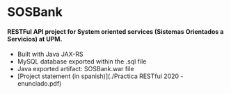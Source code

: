 # SOSBank
#### RESTFul API project for System oriented services (Sistemas Orientados a Servicios) at UPM.

* Built with Java JAX-RS
* MySQL database exported within the .sql file
* Java exported artifact: SOSBank.war file
* [Project statement (in spanish)](./Practica RESTful 2020 - enunciado.pdf)
